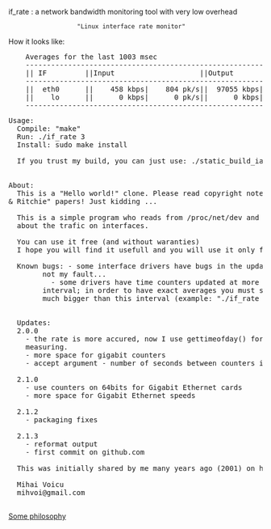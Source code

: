 if_rate : a network bandwidth monitoring tool with very low overhead

                       "Linux interface rate monitor"

How it looks like:
<pre>
	Averages for the last 1003 msec
	----------------------------------------------------------------------
	|| IF         ||Input                    ||Output                   ||
	----------------------------------------------------------------------
	||  eth0      ||    458 kbps|    804 pk/s||  97055 kbps|   8023 pk/s||
	||    lo      ||      0 kbps|      0 pk/s||      0 kbps|      0 pk/s||
	----------------------------------------------------------------------
</pre>

<pre>
Usage:
  Compile: "make"
  Run: ./if_rate 3
  Install: sudo make install

  If you trust my build, you can just use: ./static_build_ia32/if_rate


About:
  This is a "Hello world!" clone. Please read copyright notes from "Kernigam
& Ritchie" papers! Just kidding ...
  
  This is a simple program who reads from /proc/net/dev and writes real-time statistics 
  about the trafic on interfaces. 
  
  You can use it free (and without waranties)
  I hope you will find it usefull and you will use it only for moral purposes :)

  Known bugs: - some interface drivers have bugs in the update of the counter,
		not my fault...
	      - some drivers have time counters updated at more than 1 second
		interval; in order to have exact averages you must set an interval 
		much bigger than this interval (example: "./if_rate 10")


  Updates:
  2.0.0 
	- the rate is more accured, now I use gettimeofday() for exact time
	measuring.
	- more space for gigabit counters
	- accept argument - number of seconds between counters is settable

  2.1.0
	- use counters on 64bits for Gigabit Ethernet cards
	- more space for Gigabit Ethernet speeds

  2.1.2
	- packaging fixes

  2.1.3 
	- reformat output
	- first commit on github.com

  This was initially shared by me many years ago (2001) on http://freecode.com/projects/if_rate

  Mihai Voicu
  mihvoi@gmail.com
  
</pre>

  [Some philosophy](https://philosophymeans.blogspot.com/)
